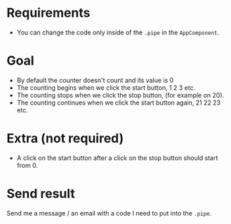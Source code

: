 # Requirements
* You can change the code only inside of the `.pipe` in the `AppComponent`.

# Goal

* By default the counter doesn't count and its value is 0
* The counting begins when we click the start button, 1 2 3 etc.
* The counting stops when we click the stop button, (for example on 20).
* The counting continues when we click the start button again, 21 22 23 etc.

# Extra (not required)

* A click on the start button after a click on the stop button should start from 0.

# Send result

Send me a message / an email with a code I need to put into the `.pipe`.
